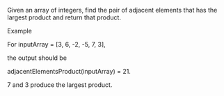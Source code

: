 Given an array of integers, find the pair of adjacent elements that has the largest product and return that product.

Example

For inputArray = [3, 6, -2, -5, 7, 3],

the output should be

adjacentElementsProduct(inputArray) = 21.

7 and 3 produce the largest product.
